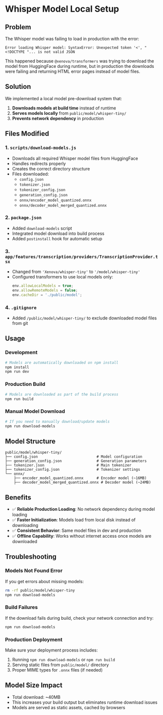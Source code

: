 # Whisper Model Local Setup

## Problem
The Whisper model was failing to load in production with the error:
```
Error loading Whisper model: SyntaxError: Unexpected token '<', "<!DOCTYPE "... is not valid JSON
```

This happened because `@xenova/transformers` was trying to download the model from HuggingFace during runtime, but in production the downloads were failing and returning HTML error pages instead of model files.

## Solution
We implemented a local model pre-download system that:

1. **Downloads models at build time** instead of runtime
2. **Serves models locally** from `public/model/whisper-tiny/`
3. **Prevents network dependency** in production

## Files Modified

### 1. `scripts/download-models.js`
- Downloads all required Whisper model files from HuggingFace
- Handles redirects properly
- Creates the correct directory structure
- Files downloaded:
  - `config.json`
  - `tokenizer.json`
  - `tokenizer_config.json` 
  - `generation_config.json`
  - `onnx/encoder_model_quantized.onnx`
  - `onnx/decoder_model_merged_quantized.onnx`

### 2. `package.json`
- Added `download-models` script
- Integrated model download into build process
- Added `postinstall` hook for automatic setup

### 3. `app/features/transcription/providers/TranscriptionProvider.tsx`
- Changed from `'Xenova/whisper-tiny'` to `'/model/whisper-tiny'`
- Configured transformers to use local models only:
  ```typescript
  env.allowLocalModels = true;
  env.allowRemoteModels = false;
  env.cacheDir = './public/model';
  ```

### 4. `.gitignore`
- Added `/public/model/whisper-tiny/` to exclude downloaded model files from git

## Usage

### Development
```bash
# Models are automatically downloaded on npm install
npm install
npm run dev
```

### Production Build
```bash
# Models are downloaded as part of the build process
npm run build
```

### Manual Model Download
```bash
# If you need to manually download/update models
npm run download-models
```

## Model Structure
```
public/model/whisper-tiny/
├── config.json                           # Model configuration
├── generation_config.json                # Generation parameters  
├── tokenizer.json                        # Main tokenizer
├── tokenizer_config.json                 # Tokenizer settings
└── onnx/
    ├── encoder_model_quantized.onnx      # Encoder model (~16MB)
    ├── decoder_model_merged_quantized.onnx # Decoder model (~24MB)
```

## Benefits
- ✅ **Reliable Production Loading**: No network dependency during model loading
- ✅ **Faster Initialization**: Models load from local disk instead of downloading
- ✅ **Consistent Behavior**: Same model files in dev and production
- ✅ **Offline Capability**: Works without internet access once models are downloaded

## Troubleshooting

### Models Not Found Error
If you get errors about missing models:
```bash
rm -rf public/model/whisper-tiny
npm run download-models
```

### Build Failures
If the download fails during build, check your network connection and try:
```bash
npm run download-models
```

### Production Deployment
Make sure your deployment process includes:
1. Running `npm run download-models` or `npm run build`
2. Serving static files from `public/model/` directory
3. Proper MIME types for `.onnx` files (if needed)

## Model Size Impact
- Total download: ~40MB
- This increases your build output but eliminates runtime download issues
- Models are served as static assets, cached by browsers
